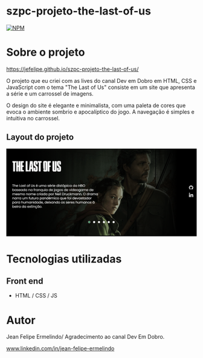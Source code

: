 # szpc-projeto-the-last-of-us
[![NPM](https://img.shields.io/npm/l/react)](https://github.com/jefelipe/TelaJavaScript/blob/main/LICENCE) 

# Sobre o projeto

https://jefelipe.github.io/szpc-projeto-the-last-of-us/

O projeto que eu criei com as lives do canal Dev em Dobro em HTML, CSS e JavaScript com o tema "The Last of Us" consiste em um site que apresenta a série e um carrossel de imagens.

O design do site é elegante e minimalista, com uma paleta de cores que evoca o ambiente sombrio e apocalíptico do jogo. A navegação é simples e intuitiva no carrossel.


## Layout do projeto
![Tela](https://github.com/jefelipe/szpc-projeto-the-last-of-us/blob/main/assets/tela-the-last-of-us.png) 


# Tecnologias utilizadas
## Front end
- HTML / CSS / JS 

# Autor

Jean Felipe Ermelindo/ Agradecimento ao canal Dev Em Dobro.

www.linkedin.com/in/jean-felipe-ermelindo
